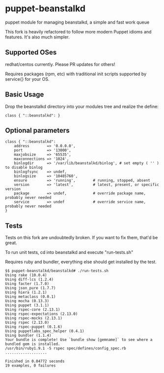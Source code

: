 puppet-beanstalkd
=================
puppet module for managing beanstalkd, a simple and fast work queue

This fork is heavily refactored to follow more modern Puppet idioms and features. It's also
much simpler.

## Supported OSes

redhat/centos currently.  Please PR updates for others!

Requires packages (rpm, etc) with traditional init scripts supported by service{} for your OS.


## Basic Usage

Drop the beanstalkd directory into your modules tree and realize the define:

	class { "::beanstalkd": }

## Optional parameters

	class { "::beanstalkd":
		address        => '0.0.0.0',
		port           => '13000',
		maxjobsize     => '65535',
		maxconnections => '1024',
		binlogdir      => '/var/lib/beanstalkd/binlog',	# set empty ( '' ) to disable binlog
		binlogfsync    => undef,
		binlogsize     => '10485760',
		ensure         => 'running',		# running, stopped, absent
		version        => 'latest',	        # latest, present, or specific version
		package        => undef,		    # override package name, probably never needed
		service        => undef		        # override service name, probably never needed
    }



## Tests

Tests on this fork are undoubtedly broken. If you want to fix them, that'd be great.

To run unit tests, cd into beanstalkd and execute "run-tests.sh"

Requires ruby and bundler, everything else should get installed by the test.

```
$$ puppet-beanstalkd/beanstalkd# ./run-tests.sh
Using rake (10.0.4)
Using diff-lcs (1.2.4)
Using facter (1.7.0)
Using json_pure (1.7.7)
Using hiera (1.2.1)
Using metaclass (0.0.1)
Using mocha (0.13.3)
Using puppet (3.1.1)
Using rspec-core (2.13.1)
Using rspec-expectations (2.13.0)
Using rspec-mocks (2.13.1)
Using rspec (2.13.0)
Using rspec-puppet (0.1.6)
Using puppetlabs_spec_helper (0.4.1)
Using bundler (1.1.4)
Your bundle is complete! Use `bundle show [gemname]` to see where a bundled gem is installed.
/usr/bin/ruby1.9.1 -S rspec spec/defines/config_spec.rb
...................

Finished in 0.84772 seconds
19 examples, 0 failures
```
